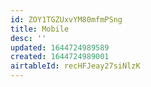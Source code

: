 ```yaml
---
id: ZOY1TGZUxvYM80mfmPSng
title: Mobile
desc: ''
updated: 1644724989589
created: 1644724989001
airtableId: recHFJeay27siNlzK
---
```


